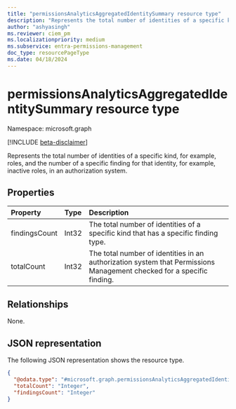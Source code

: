 ```yaml
---
title: "permissionsAnalyticsAggregatedIdentitySummary resource type"
description: "Represents the total number of identities of a specific kind and the number of a specific finding for that identity in an authorization system."
author: "ashyasingh"
ms.reviewer: ciem_pm
ms.localizationpriority: medium
ms.subservice: entra-permissions-management
doc_type: resourcePageType
ms.date: 04/18/2024
---
```


# permissionsAnalyticsAggregatedIdentitySummary resource type

Namespace: microsoft.graph

[!INCLUDE [beta-disclaimer](../../includes/beta-disclaimer.md)]

Represents the total number of identities of a specific kind, for example, roles, and the number of a specific finding for that identity, for example, inactive roles, in an authorization system.

## Properties
|Property|Type|Description|
|:---|:---|:---|
|findingsCount|Int32|The total number of identities of a specific kind that has a specific finding type.|
|totalCount|Int32|The total number of identities in an authorization system that Permissions Management checked for a specific finding.|

## Relationships
None.

## JSON representation
The following JSON representation shows the resource type.
<!-- {
  "blockType": "resource",
  "@odata.type": "microsoft.graph.permissionsAnalyticsAggregatedIdentitySummary"
}
-->
``` json
{
  "@odata.type": "#microsoft.graph.permissionsAnalyticsAggregatedIdentitySummary",
  "totalCount": "Integer",
  "findingsCount": "Integer"
}
```

